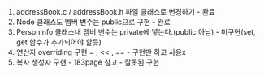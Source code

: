 1. addressBook.c / addressBook.h 파일 클래스로 변경하기 - 완료
2. Node 클래스도 멤버 변수는 public으로 구현 - 완료
3. PersonInfo 클래스내 멤버 변수는 private에 넣는다.(public 아님) - 미구현(set, get 함수가 추가되어야 할듯)
4. 연산자 overriding 구현 = , << , == - 구현만 하고 사용x
5. 복사 생성자 구현 - 183page 참고  - 잘못된 구현
